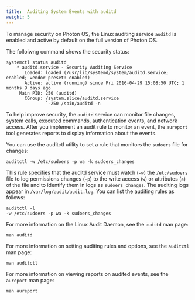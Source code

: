 ```yaml
---
title:  Auditing System Events with auditd
weight: 5
---
```


To manage security on Photon OS, the Linux auditing service `auditd` is enabled and active by default on the full version of Photon OS.

The folloiwng command shows the security status:
	
```
systemctl status auditd
	* auditd.service - Security Auditing Service
	   Loaded: loaded (/usr/lib/systemd/system/auditd.service; enabled; vendor preset: enabled)
	   Active: active (running) since Fri 2016-04-29 15:08:50 UTC; 1 months 9 days ago
	 Main PID: 250 (auditd)
	   CGroup: /system.slice/auditd.service
	           `-250 /sbin/auditd -n
```

To help improve security, the `auditd` service can monitor file changes, system calls, executed commands, authentication events, and network access. After you implement an audit rule to monitor an event, the `aureport` tool generates reports to display information about the events. 

You can use the auditctl utility to set a rule that monitors the `sudoers` file for changes:

	auditctl -w /etc/sudoers -p wa -k sudoers_changes

This rule specifies that the auditd service must watch (`-w`) the `/etc/sudoers` file to log permissions changes (`-p`) to the write access (`w`) or attributes (`a`) of the file and to identify them in logs as `sudoers_changes`. The auditing logs appear in `/var/log/audit/audit.log`. You can list the auditing rules as follows: 

	auditctl -l
	-w /etc/sudoers -p wa -k sudoers_changes

For more information on the Linux Audit Daemon, see the `auditd` man page: 

	man auditd

For more information on setting auditing rules and options, see the `auditctl` man page:

	man auditctl

For more information on viewing reports on audited events, see the `aureport` man page:

	man aureport